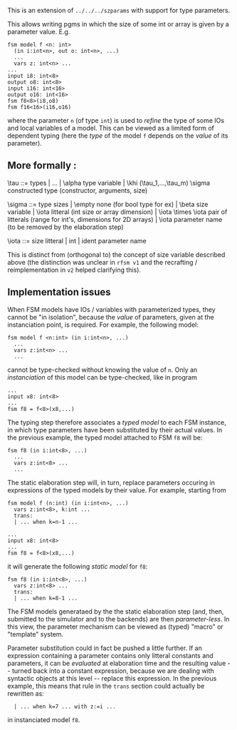This is an extension of `../../../szparams` with support for type parameters.

This allows writing pgms in which the size of some int or array is given by a parameter value. E.g.

```
fsm model f <n: int>
  (in i:int<n>, out o: int<n>, ...)
  ...
  vars z: int<n> ... 
...
input i8: int<8>
output o8: int<8>
input i16: int<16>
output o16: int<16>
fsm f8<8>(i8,o8)
fsm f16<16>(i16,o16)
```
where the parameter `n` (of type `int`) is used to _refine_ the type of some IOs and local variables
of a model.
This can be viewed as a limited form of dependent typing (here the _type_ of the model `f` depends on
the _value_ of its parameter). 

More formally :
-------------

\tau ::=                                    types
       | ...
       | \alpha                             type variable
       | \khi (\tau_1,...,\tau_m) \sigma    constructed type (constructor, arguments, size)

\sigma ::=                                  type sizes
       | \empty                             none (for bool type for ex)
       | \beta                              size variable
       | \iota                              litteral (int size or array dimension)
       | \iota \times \iota                 pair of litterals (range for int's, dimensions for 2D arrays)
       | \iota                              parameter name (to be removed by the elaboration step)

\iota ::=                                  size litteral
       | int
       | ident                             parameter name

This is distinct from (orthogonal to) the concept of size variable described above (the distinction
was unclear in `rfsm v1` and the recrafting / reimplementation in `v2` helped clarifying this).

Implementation issues
---------------------

When FSM models have IOs / variables with parameterized types, they cannot be "in isolation",
because the _value_ of parameters, given at the instanciation point, is required.
For example, the following model:

```
fsm model f <n:int> (in i:int<n>, ...)
  ...
  vars z:int<n> ...
  ...
```
cannot be type-checked without knowing the value of `n`.
Only an _instanciation_ of this model can be type-checked, like in program

```
...
input x8: int<8>
...
fsm f8 = f<8>(x8,...)
```

The typing step therefore associates a _typed model_ to each FSM instance, in which type parameters
have been substituted by their actual values. In the previous example, the typed model attached to
FSM `f8` will be:

```
fsm f8 (in i:int<8>, ...)
  ...
  vars z:int<8> ...
  ...
```

The static elaboration step will, in turn, replace parameters occuring in expressions of the
typed models by their value. For example, starting from 

```
fsm model f (n:int) (in i:int<n>, ...)
  vars z:int<8>, k:int ...
  trans: 
  | ... when k=n-1 ... 
  
...
input x8: int<8>
...
fsm f8 = f<8>(x8,...)

```

it will generate the following _static model_ for `f8`:

```
fsm f8 (in i:int<8>, ...)
  vars z:int<8> ...
  trans: 
  | ... when k=8-1 ... 
```

The FSM models generataed by the the static elaboration step (and, then, submitted to the simulator
and to the backends) are then _parameter-less_.
In this view, the parameter mechanism can be viewed as (typed) "macro" or "template" system.

Parameter substitution could in fact be pushed a little further. If an expression containing a parameter
contains only litteral constants and parameters, it can be _evaluated_ at elaboration time and the resulting
value -- turned back into a constant expression, because we are dealing with syntactic objects at
this level -- replace this expression.
In the previous example, this means that rule in the `trans` section could actually be rewritten as:
```
  | ... when k=7 ... with z:=i ...
```
in instanciated model `f8`.
